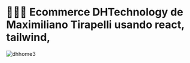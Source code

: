 # 👨🏻‍💻 Ecommerce DHTechnology de Maximiliano Tirapelli usando react, tailwind,
![dhhome3](https://github.com/maximilianotirapelli/dhtechnology/assets/61440329/cb25e25c-f551-45c3-93c3-d7770a0639fe)
